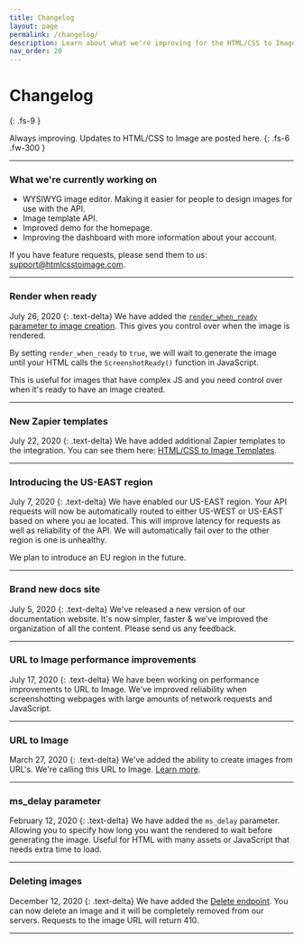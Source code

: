 ```yaml
---
title: Changelog
layout: page
permalink: /changelog/
description: Learn about what we're improving for the HTML/CSS to Image API.
nav_order: 20
---
```


# Changelog
{: .fs-9 }

Always improving. Updates to HTML/CSS to Image are posted here.
{: .fs-6 .fw-300 }

<hr>

### What we're currently working on
- WYSIWYG image editor. Making it easier for people to design images for use with the API.
- Image template API.
- Improved demo for the homepage.
- Improving the dashboard with more information about your account.

If you have feature requests, please send them to us: support@htmlcsstoimage.com.

<hr>

### Render when ready
July 26, 2020
{: .text-delta}
We have added the [`render_when_ready` parameter to image creation](guides/render-when-ready/). This gives you control over when the image is rendered.

By setting `render_when_ready` to `true`, we will wait to generate the image until your HTML calls the `ScreenshotReady()` function in JavaScript.

This is useful for images that have complex JS and you need control over when it's ready to have an image created.

<hr>

### New Zapier templates
July 22, 2020
{: .text-delta}
We have added additional Zapier templates to the integration. You can see them here: [HTML/CSS to Image Templates](https://zapier.com/apps/htmlcss-to-image/integrations#zap-template-list).

<hr>

### Introducing the US-EAST region
July 7, 2020
{: .text-delta}
We have enabled our US-EAST region. Your API requests will now be automatically routed to either US-WEST or US-EAST based on where you ae located.
This will improve latency for requests as well as reliability of the API. We will automatically fail over to the other region is one is unhealthy.

We plan to introduce an EU region in the future.

<hr>

### Brand new docs site
July 5, 2020
{: .text-delta}
We've released a new version of our documentation website. It's now simpler, faster & we've improved the organization of all the content.
Please send us any feedback.

<hr>

### URL to Image performance improvements
July 17, 2020
{: .text-delta}
We have been working on performance improvements to URL to Image. We've improved reliability when screenshotting webpages with large amounts of network requests and JavaScript.

<hr>

### URL to Image
March 27, 2020
{: .text-delta}
We've added the ability to create images from URL's. We're calling this URL to Image. [Learn more](/getting-started/url-to-image).

<hr>

### ms_delay parameter
February 12, 2020
{: .text-delta}
We have added the `ms_delay` parameter. Allowing you to specify how long you want the rendered to wait before generating the image. Useful for HTML with many assets or JavaScript that needs extra time to load.

<hr>

### Deleting images
December 12, 2020
{: .text-delta}
We have added the [Delete endpoint](/getting-started/using-the-api/#deleting-an-image). You can now delete an image and it will be completely removed from our servers. Requests to the image URL will return 410.

<hr>
